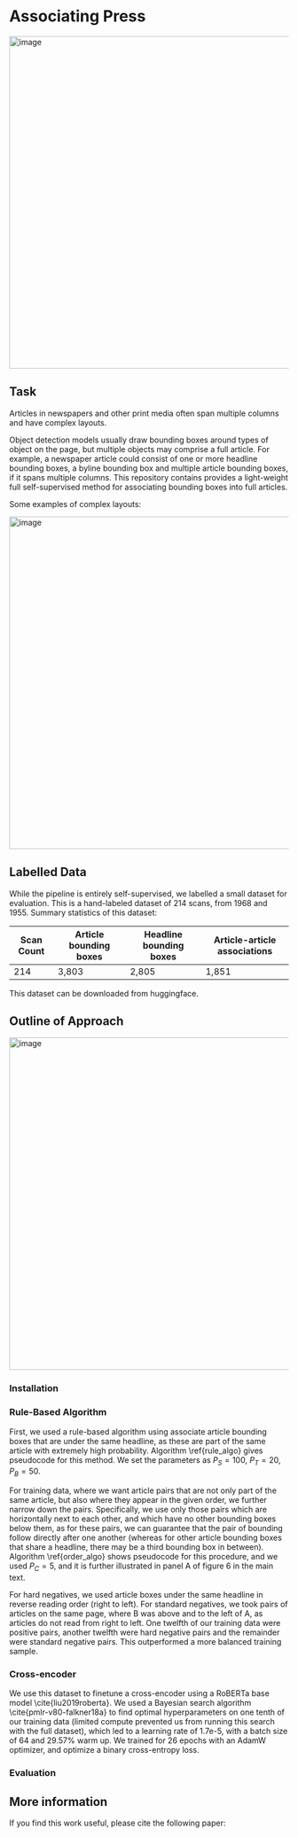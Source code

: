 # Associating Press

<img width="600" alt="image" src="https://github.com/dell-research-harvard/Associating-Press/assets/86472495/33dadd57-29a3-471f-a714-5a7e09fc9c30">


## Task
Articles in newspapers and other print media often span multiple columns and have complex layouts. 

Object detection models usually draw bounding boxes around types of object on the page, but multiple objects may comprise a full article. For example, a newspaper article could consist of one or more headline bounding boxes, a byline bounding box and multiple article bounding boxes, if it spans multiple columns. This repository contains provides a light-weight full self-supervised method for associating bounding boxes into full articles. 

Some examples of complex layouts: 

<img width="600" alt="image" src="https://github.com/dell-research-harvard/Associating-Press/assets/86472495/dfcf1723-74ac-4060-aaf2-f05740f2f1ff">


## Labelled Data 

While the pipeline is entirely self-supervised, we labelled a small dataset for evaluation.  This is a hand-labeled dataset of 214 scans, from 1968 and 1955. Summary statistics of this dataset: 

| Scan Count | Article bounding boxes | Headline bounding boxes | Article-article associations| 
| -------- | ------- | ------- | ------- |
| 214  | 3,803 | 2,805 | 1,851 |

This dataset can be downloaded from huggingface. 


## Outline of Approach

<img width="600" alt="image" src="https://github.com/dell-research-harvard/Associating-Press/assets/86472495/044304b8-4ccb-4e18-9891-2b0ae1cb1bc2">


### Installation 


### Rule-Based Algorithm

First, we used a rule-based algorithm using associate article bounding boxes that are under the same headline, as these are part of the same article with extremely high probability. Algorithm \ref{rule_algo} gives pseudocode for this method. We set the parameters as $P_S = 100$, $P_T = 20$, $P_B = 50$.

For training data, where we want article pairs that are not only part of the same article, but also where they appear in the given order, we further narrow down the pairs. Specifically, we use only those pairs which are horizontally next to each other, and which have no other bounding boxes below them, as for these pairs, we can guarantee that the pair of bounding follow directly after one another (whereas for other article bounding boxes that share a headline, there may be a third bounding box in between). Algorithm \ref{order_algo} shows pseudocode for this procedure, and we used $P_C = 5$, and it is further illustrated in panel A of figure 6 in the main text. 

For hard negatives, we used article boxes under the same headline in reverse reading order (right to left). For standard negatives, we took pairs of articles on the same page, where B was above and to the left of A, as articles do not read from right to left. One twelfth of our training data were positive pairs, another twelfth were hard negative pairs and the remainder were standard negative pairs. This outperformed a more balanced training sample. 

### Cross-encoder 

We use this dataset to finetune a cross-encoder using a RoBERTa base model \cite{liu2019roberta}. We used a Bayesian search algorithm \cite{pmlr-v80-falkner18a} to find optimal hyperparameters on one tenth of our training data (limited compute prevented us from running this search with the full dataset), which led to a learning rate of 1.7e-5, with a batch size of 64 and 29.57\% warm up. We trained for 26 epochs with an AdamW optimizer, and optimize a binary cross-entropy loss.

### Evaluation



## More information 

If you find this work useful, please cite the following paper:
